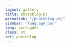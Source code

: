 ```yaml
---
layout: gallery
title: photoblog-pt
permalink: "/photoblog-pt/"
sidebar: "language_bar"
lang: português
class: pt
ref: photoblog
--- 
```

